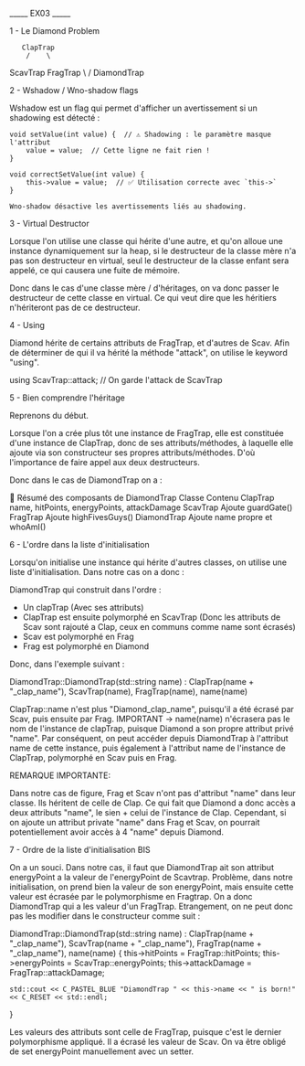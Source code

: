_____ EX03 _____

1 - Le Diamond Problem

       ClapTrap
        /    \
   ScavTrap  FragTrap
        \    /
      DiamondTrap

2 - Wshadow / Wno-shadow flags

Wshadow est un flag qui permet d'afficher un avertissement si un shadowing est détecté :

	void setValue(int value) {  // ⚠️ Shadowing : le paramètre masque l'attribut
		value = value;  // Cette ligne ne fait rien !
	}

	void correctSetValue(int value) {
		this->value = value;  // ✅ Utilisation correcte avec `this->`
	}

	Wno-shadow désactive les avertissements liés au shadowing.

3 - Virtual Destructor

Lorsque l'on utilise une classe qui hérite d'une autre, et qu'on alloue une instance dynamiquement sur la heap, si le destructeur de la classe mère n'a pas son destructeur en virtual, seul le destructeur de la classe enfant sera appelé, ce qui causera une fuite de mémoire.

Donc dans le cas d'une classe mère / d'héritages, on va donc passer le destructeur de cette classe en virtual. Ce qui veut dire que les héritiers n'hériteront pas de ce destructeur. 

4 - Using

Diamond hérite de certains attributs de FragTrap, et d'autres de Scav. Afin de déterminer de qui il va hérité la méthode "attack", on utilise le keyword "using".

using ScavTrap::attack; // On garde l'attack de ScavTrap

5 - Bien comprendre l'héritage

Reprenons du début. 

Lorsque l'on a crée plus tôt une instance de FragTrap, elle est constituée d'une instance de ClapTrap, donc de ses attributs/méthodes, à laquelle elle ajoute via son constructeur ses propres attributs/méthodes. D'où l'importance de faire appel aux deux destructeurs.

Donc dans le cas de DiamondTrap on a :

📝 Résumé des composants de DiamondTrap
Classe	Contenu
ClapTrap	name, hitPoints, energyPoints, attackDamage
ScavTrap	Ajoute guardGate()
FragTrap	Ajoute highFivesGuys()
DiamondTrap	Ajoute name propre et whoAmI()

6 - L'ordre dans la liste d'initialisation 

Lorsqu'on initialise une instance qui hérite d'autres classes, on utilise une liste d'initialisation.
Dans notre cas on a donc :

DiamondTrap qui construit dans l'ordre :

- Un clapTrap (Avec ses attributs)
- ClapTrap est ensuite polymorphé en ScavTrap (Donc les attributs de Scav sont rajouté a Clap, ceux en communs comme name sont écrasés)
- Scav est polymorphé en Frag
- Frag est polymorphé en Diamond

Donc, dans l'exemple suivant :

DiamondTrap::DiamondTrap(std::string name)
: ClapTrap(name + "_clap_name"), ScavTrap(name), FragTrap(name), name(name)

ClapTrap::name n'est plus "Diamond_clap_name", puisqu'il a été écrasé par Scav, puis ensuite par Frag.
IMPORTANT -> name(name) n'écrasera pas le nom de l'instance de clapTrap, puisque Diamond a son propre attribut privé "name".
Par conséquent, on peut accéder depuis DiamondTrap à l'attribut name de cette instance, puis également à l'attribut name de l'instance de ClapTrap, polymorphé en Scav puis en Frag.

REMARQUE IMPORTANTE:

Dans notre cas de figure, Frag et Scav n'ont pas d'attribut "name" dans leur classe. Ils héritent de celle de Clap. 
Ce qui fait que Diamond a donc accès a deux attributs "name", le sien + celui de l'instance de Clap.
Cependant, si on ajoute un attribut private "name" dans Frag et Scav, on pourrait potentiellement avoir accès à 4 "name" depuis Diamond. 

7 - Ordre de la liste d'initialisation BIS

On a un souci. Dans notre cas, il faut que DiamondTrap ait son attribut energyPoint a la valeur de l'energyPoint de Scavtrap.
Problème, dans notre initialisation, on prend bien la valeur de son energyPoint, mais ensuite cette valeur est écrasée par le polymorphisme en Fragtrap.
On a donc DiamondTrap qui a les valeur d'un FragTrap. Etrangement, on ne peut donc pas les modifier dans le constructeur comme suit :

DiamondTrap::DiamondTrap(std::string name)
: ClapTrap(name + "_clap_name"), ScavTrap(name + "_clap_name"), FragTrap(name + "_clap_name"), name(name)
{
	this->hitPoints = FragTrap::hitPoints;
	this->energyPoints = ScavTrap::energyPoints;
	this->attackDamage = FragTrap::attackDamage;

	std::cout << C_PASTEL_BLUE "DiamondTrap " << this->name << " is born!" << C_RESET << std::endl;
}

Les valeurs des attributs sont celle de FragTrap, puisque c'est le dernier polymorphisme appliqué. Il a écrasé les valeur de Scav.
On va être obligé de set energyPoint manuellement avec un setter. 
